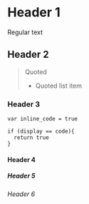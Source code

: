 # Header 1
Regular text

## Header 2
> Quoted
> - Quoted list item

### Header 3
`var inline_code = true`

```
if (display == code){
  return true
}
```

#### Header 4

##### Header 5

###### Header 6

